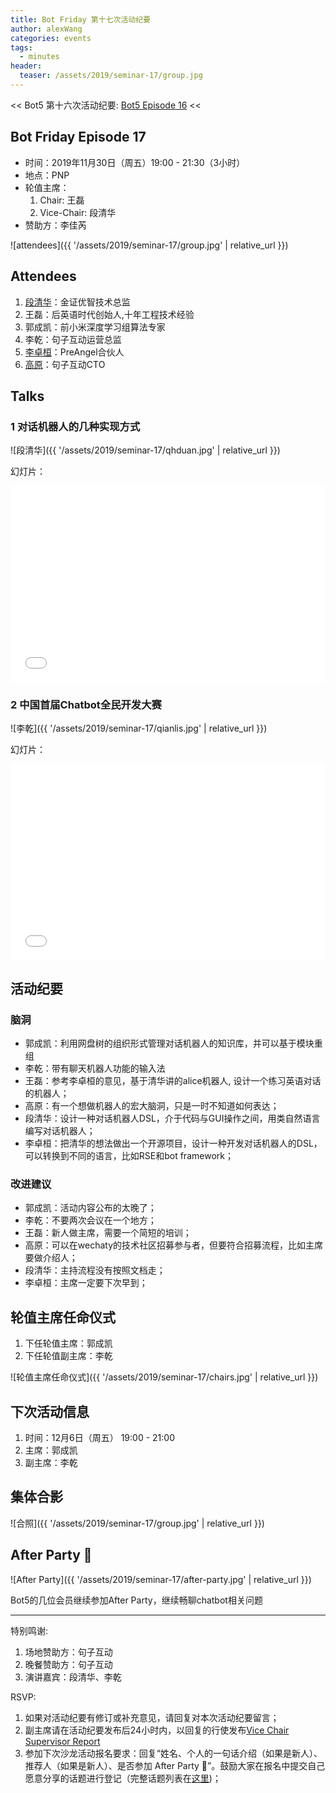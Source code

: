 ```yaml
---
title: Bot Friday 第十七次活动纪要
author: alexWang
categories: events
tags:
  - minutes
header:
  teaser: /assets/2019/seminar-17/group.jpg
---
```


<< Bot5 第十六次活动纪要: [Bot5 Episode 16](https://bot5.club/events/seminar-minutes-16) <<

## Bot Friday Episode 17

- 时间：2019年11月30日（周五）19:00 - 21:30（3小时）
- 地点：PNP
- 轮值主席：
    1. Chair: 王磊
    1. Vice-Chair: 段清华
- 赞助方：李佳芮

![attendees]({{ '/assets/2019/seminar-17/group.jpg' | relative_url }})

## Attendees

1. [段清华](/people/qhduan)：金证优智技术总监
1. 王磊：后英语时代创始人,十年工程技术经验
1. 郭成凯：前小米深度学习组算法专家
1. 李乾：句子互动运营总监
1. [李卓桓](/people/huan/)：PreAngel合伙人
1. [高原](/people/windmemory)：句子互动CTO

## Talks

### 1 对话机器人的几种实现方式

![段清华]({{ '/assets/2019/seminar-17/qhduan.jpg' | relative_url }})

幻灯片：

<div class="video-container" style="
    position: relative;
    padding-bottom:56.25%;
    padding-top:30px;
    height:0;
    overflow:hidden;
">
  <iframe
    src='{{ '/assets/js/viewer-js/#/assets/2019/seminar-17/bot100.pdf' | relative_url }}'
    width='560'
    height='315'
    allowfullscreen
    webkitallowfullscreen
    frameborder="0"
    style="
      position: absolute;
      top:0;
      left:0;
      width:100%;
      height:100%;
    "
  ></iframe>
</div>

### 2 中国首届Chatbot全民开发大赛

![李乾]({{ '/assets/2019/seminar-17/qianlis.jpg' | relative_url }})

幻灯片：

<div class="video-container" style="
    position: relative;
    padding-bottom:56.25%;
    padding-top:30px;
    height:0;
    overflow:hidden;
">
  <iframe
    src='{{ '/assets/js/viewer-js/#/assets/2019/seminar-17/bot200.pdf' | relative_url }}'
    width='560'
    height='315'
    allowfullscreen
    webkitallowfullscreen
    frameborder="0"
    style="
      position: absolute;
      top:0;
      left:0;
      width:100%;
      height:100%;
    "
  ></iframe>
</div>

## 活动纪要

### 脑洞

- 郭成凯：利用网盘树的组织形式管理对话机器人的知识库，并可以基于模块重组
- 李乾：带有聊天机器人功能的输入法
- 王磊：参考李卓桓的意见，基于清华讲的alice机器人, 设计一个练习英语对话的机器人；
- 高原：有一个想做机器人的宏大脑洞，只是一时不知道如何表达；
- 段清华：设计一种对话机器人DSL，介于代码与GUI操作之间，用类自然语言编写对话机器人；
- 李卓桓：把清华的想法做出一个开源项目，设计一种开发对话机器人的DSL，可以转换到不同的语言，比如RSE和bot framework；

### 改进建议

- 郭成凯：活动内容公布的太晚了；
- 李乾：不要两次会议在一个地方；
- 王磊：新人做主席，需要一个简短的培训；
- 高原：可以在wechaty的技术社区招募参与者，但要符合招募流程，比如主席要做介绍人；
- 段清华：主持流程没有按照文档走；
- 李卓桓：主席一定要下次早到；

## 轮值主席任命仪式

1. 下任轮值主席：郭成凯
2. 下任轮值副主席：李乾

![轮值主席任命仪式]({{ '/assets/2019/seminar-17/chairs.jpg' | relative_url }})

## 下次活动信息

1. 时间：12月6日（周五） 19:00 - 21:00
1. 主席：郭成凯
1. 副主席：李乾

## 集体合影

![合照]({{ '/assets/2019/seminar-17/group.jpg' | relative_url }})

## After Party 🍻

![After Party]({{ '/assets/2019/seminar-17/after-party.jpg' | relative_url }})

Bot5的几位会员继续参加After Party，继续畅聊chatbot相关问题

-----

特别鸣谢:

1. 场地赞助方：句子互动
2. 晚餐赞助方：句子互动
3. 演讲嘉宾：段清华、李乾

RSVP:

1. 如果对活动纪要有修订或补充意见，请回复对本次活动纪要留言；
1. 副主席请在活动纪要发布后24小时内，以回复的行使发布[Vice Chair Supervisor Report](/manuals/chair/#vice-chair-supervisor-report)
1. 参加下次沙龙活动报名要求：回复“姓名、个人的一句话介绍（如果是新人）、推荐人（如果是新人）、是否参加 After Party 🍻”。鼓励大家在报名中提交自己愿意分享的话题进行登记（完整话题列表在[这里](https://www.bot5.club/talks/))；
